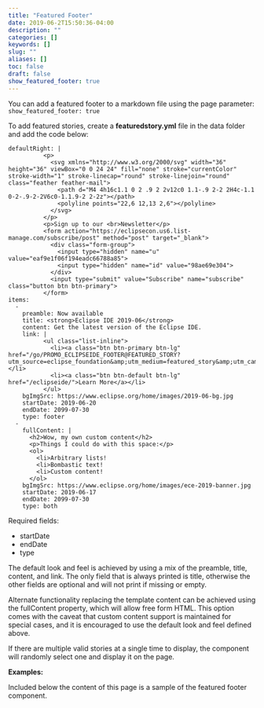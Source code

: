 ```yaml
---
title: "Featured Footer"
date: 2019-06-2T15:50:36-04:00
description: ""
categories: []
keywords: []
slug: ""
aliases: []
toc: false
draft: false
show_featured_footer: true
---
```


You can add a featured footer to a markdown file using the page parameter: `show_featured_footer: true`

To add featured stories, create a **featuredstory.yml** file in the data folder and add the code below:

~~~~
defaultRight: |
          <p>
            <svg xmlns="http://www.w3.org/2000/svg" width="36" height="36" viewBox="0 0 24 24" fill="none" stroke="currentColor" stroke-width="1" stroke-linecap="round" stroke-linejoin="round" class="feather feather-mail">
              <path d="M4 4h16c1.1 0 2 .9 2 2v12c0 1.1-.9 2-2 2H4c-1.1 0-2-.9-2-2V6c0-1.1.9-2 2-2z"></path>
              <polyline points="22,6 12,13 2,6"></polyline>
            </svg>
          </p>
          <p>Sign up to our <br>Newsletter</p>
          <form action="https://eclipsecon.us6.list-manage.com/subscribe/post" method="post" target="_blank">
            <div class="form-group">
              <input type="hidden" name="u" value="eaf9e1f06f194eadc66788a85">
              <input type="hidden" name="id" value="98ae69e304">
            </div>
            <input type="submit" value="Subscribe" name="subscribe" class="button btn btn-primary">
          </form>
items:
  -
    preamble: Now available
    title: <strong>Eclipse IDE 2019-06</strong>
    content: Get the latest version of the Eclipse IDE.
    link: |
          <ul class="list-inline">
            <li><a class="btn btn-primary btn-lg" href="/go/PROMO_ECLIPSEIDE_FOOTER@FEATURED_STORY?utm_source=eclipse_foundation&amp;utm_medium=featured_story&amp;utm_campaign=eclipse_ide_2019_06">Download</a></li>
            <li><a class="btn btn-default btn-lg" href="/eclipseide/">Learn More</a></li>
          </ul>
    bgImgSrc: https://www.eclipse.org/home/images/2019-06-bg.jpg
    startDate: 2019-06-20
    endDate: 2099-07-30
    type: footer
  -
    fullContent: |
      <h2>Wow, my own custom content</h2>
      <p>Things I could do with this space:</p>
      <ol>
        <li>Arbitrary lists!
        <li>Bombastic text!
        <li>Custom content!
      </ol>
    bgImgSrc: https://www.eclipse.org/home/images/ece-2019-banner.jpg
    startDate: 2019-06-17
    endDate: 2099-07-30
    type: both
~~~~

Required fields:  

- startDate  
- endDate  
- type  

The default look and feel is achieved by using a mix of the preamble, title, content, and link. The only field that is always printed is title, otherwise the other fields are optional and will not print if missing or empty.  

Alternate functionality replacing the template content can be achieved using the fullContent property, which will allow free form HTML. This option comes with the caveat that custom content support is maintained for special cases, and it is encouraged to use the default look and feel defined above.

If there are multiple valid stories at a single time to display, the component will randomly select one and display it on the page.

**Examples:**

Included below the content of this page is a sample of the featured footer component.
